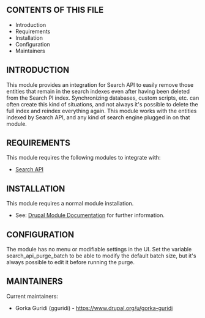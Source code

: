 CONTENTS OF THIS FILE
---------------------
   
 * Introduction
 * Requirements
 * Installation
 * Configuration
 * Maintainers
 
INTRODUCTION
------------
 
This module provides an integration for Search API to easily remove those 
entities that remain in the search indexes even after having been deleted 
from the Search PI index. Synchronizing databases, custom scripts, etc. can 
often create this kind of situations, and not always it's possible to delete 
the full index and reindex everything again. This module works with the 
entities indexed by Search API, and any kind of search engine plugged in 
on that module.
 
REQUIREMENTS
------------
 
This module requires the following modules to integrate with:
 * [Search API](https://www.drupal.org/project/search_api "Search API")
 
INSTALLATION
------------

This module requires a normal module installation.
 
 * See: [Drupal Module Documentation](
 https://drupal.org/documentation/install/modules-themes/modules-7
 "Drupal 7 modules installation guide") for further information.
 
CONFIGURATION
-------------

The module has no menu or modifiable settings in the UI. 
Set the variable search_api_purge_batch to be able to modify the default
batch size, but it's always possible to edit it before running the purge.
 
MAINTAINERS
-----------

Current maintainers:
 * Gorka Guridi (gguridi) - https://www.drupal.org/u/gorka-guridi

